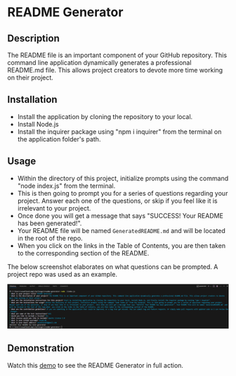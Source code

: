 # README Generator

## Description
The README file is an important component of your GitHub repository. This command line application dynamically generates a professional README.md file. This allows project creators to devote more time working on their project. 

## Installation
- Install the application by cloning the repository to your local.
- Install Node.js
- Install the inquirer package using "npm i inquirer" from the terminal on the application folder's path.

## Usage
- Within the directory of this project, initialize prompts using the command "node index.js" from the terminal.
- This is then going to prompt you for a series of questions regarding your project. Answer each one of the questions, or skip if you feel like it is irrelevant to your project. 
- Once done you will get a message that says "SUCCESS! Your README has been generated!". 
- Your README file will be named `GeneratedREADME.md` and will be located in the root of the repo.
- When you click on the links in the Table of Contents, you are then taken to the corresponding section of the README.

The below screenshot elaborates on what questions can be prompted. A project repo was used as an example.

![alt text](assets/images/Prompts.png)

## Demonstration
Watch this [demo](https://app.screencastify.com/v3/watch/tXvjoGPMZqdSHYvTtunb) to see the README Generator in full action. 



 




